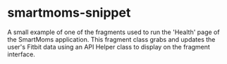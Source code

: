 # smartmoms-snippet
A small example of one of the fragments used to run the 'Health' page of the SmartMoms application. This fragment class grabs and updates the user's Fitbit data using an API Helper class to display on the fragment interface.

